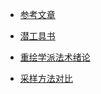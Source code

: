 * [参考文章](https://blog.csdn.net/imwaters/article/details/127269368)
* [潜工具书](https://docs.qq.com/doc/p/230e7ada2a60d8e347d639edd5521f5e62332fe9?u=b954dc7de867405782c237701d33f2ce)

* [重绘学派法术绪论](https://docs.qq.com/pdf/DR2V2ZlhHbnJUVHBa?)
* [采样方法对比](https://zhuanlan.zhihu.com/p/612572004)

